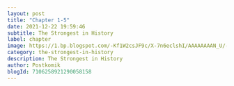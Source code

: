 ```yaml
---
layout: post 
title: "Chapter 1-5"
date: 2021-12-22 19:59:46
subtitle: The Strongest in History
label: chapter
image: https://1.bp.blogspot.com/-Kf1W2csJF9c/X-7n6eclshI/AAAAAAAAN_U/-b_QMfroJUoFsm4RmiHD4EMJ6x9F3bbIQCLcBGAsYHQ/s72-c/screenshot-2020-11-23-214134-410803-ydzt9SvX.png
category: the-strongest-in-history
description: The Strongest in History
author: Postkomik
blogId: 7106258921290058158
---
```


